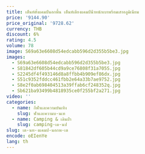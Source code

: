 ```yaml
---
title: เต็นท์ตั้งแคมป์นอกพื้น เต็นท์เตียงแคมป์น้ําหนักเบาพร้อมเสาอลูมิเนียม
price: '9144.90'
price_original: '9728.62'
currency: THB
discount: 6%
rating: 4.5
volume: 78
image: S69a63e6608d54edcabb596d2d355b5be3.jpg
images:
  - S69a63e6608d54edcabb596d2d355b5be3.jpg
  - S81842df605b44cd9a9ce76808f31a705S.jpg
  - S2245df4f493146d8a8ffbb4b909ef86dx.jpg
  - S51c9352fddcc461fbb2e64a33b7ae9752.jpg
  - S8e2f0ab698404513a39ffab6cf248352q.jpg
  - Sb621ba93499b4818935ce0f255bf2a271.jpg
video: ''
categories:
  - name: กีฬาและความบันเทิง
    slug: ฬาและความบ-นเท
  - name: Camping & เดินป่า
    slug: camping-เด-นป
slug: เต-นท-งแคมป-นอกพ-เต
encode: oEIenYe
lang: th
---
```

  